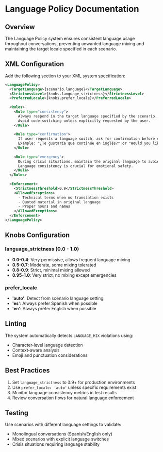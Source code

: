 # Language Policy Documentation

## Overview

The Language Policy system ensures consistent language usage throughout conversations, preventing unwanted language mixing and maintaining the target locale specified in each scenario.

## XML Configuration

Add the following section to your XML system specification:

```xml
<LanguagePolicy>
  <TargetLanguage>{scenario.language}</TargetLanguage>
  <StrictnessLevel>{knobs.language_strictness}</StrictnessLevel>
  <PreferredLocale>{knobs.prefer_locale}</PreferredLocale>
  
  <Rules>
    <Rule type="consistency">
      Always respond in the target language specified by the scenario.
      Avoid code-switching unless explicitly requested by the user.
    </Rule>
    
    <Rule type="confirmation">
      If user requests a language switch, ask for confirmation before changing.
      Example: "¿Te gustaría que continúe en inglés?" or "Would you like me to continue in Spanish?"
    </Rule>
    
    <Rule type="emergency">
      During crisis situations, maintain the original language to avoid confusion.
      Language consistency is crucial for emotional safety.
    </Rule>
  </Rules>
  
  <Enforcement>
    <StrictnessThreshold>0.9</StrictnessThreshold>
    <AllowedExceptions>
      - Technical terms when no translation exists
      - Quoted material in original language
      - Proper nouns and names
    </AllowedExceptions>
  </Enforcement>
</LanguagePolicy>
```

## Knobs Configuration

### language_strictness (0.0 - 1.0)
- **0.0-0.4**: Very permissive, allows frequent language mixing
- **0.5-0.7**: Moderate, some mixing tolerated
- **0.8-0.9**: Strict, minimal mixing allowed
- **0.95-1.0**: Very strict, no mixing except emergencies

### prefer_locale
- **'auto'**: Detect from scenario language setting
- **'es'**: Always prefer Spanish when possible
- **'en'**: Always prefer English when possible

## Linting

The system automatically detects `LANGUAGE_MIX` violations using:
- Character-level language detection
- Context-aware analysis
- Emoji and punctuation considerations

## Best Practices

1. Set `language_strictness` to 0.9+ for production environments
2. Use `prefer_locale: 'auto'` unless specific requirements exist
3. Monitor language consistency metrics in test results
4. Review conversation flows for natural language enforcement

## Testing

Use scenarios with different language settings to validate:
- Monolingual conversations (Spanish/English only)
- Mixed scenarios with explicit language switches
- Crisis situations requiring language stability